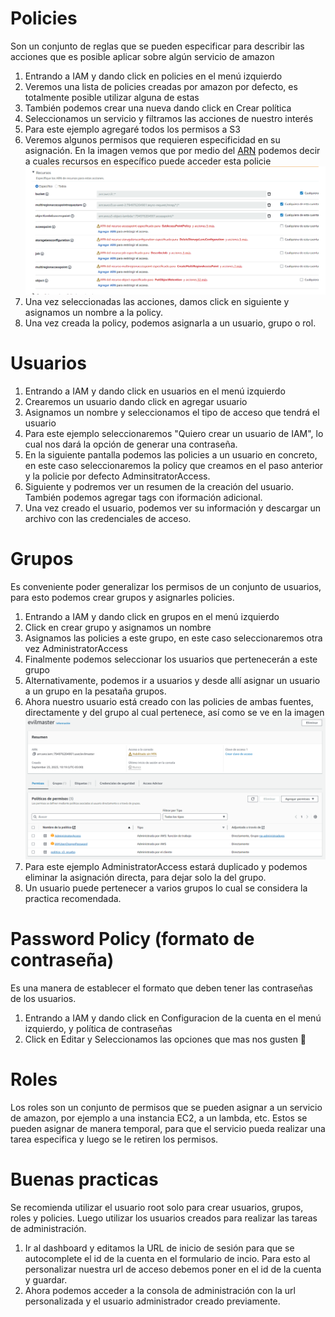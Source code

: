 # Policies

Son un conjunto de reglas que se pueden especificar para describir las acciones que es posible aplicar sobre algún servicio de amazon

1. Entrando a IAM y dando click en policies en el menú izquierdo
2. Veremos una lista de policies creadas por amazon por defecto, es totalmente posible utilizar alguna de estas
3. También podemos crear una nueva dando click en Crear política
4. Seleccionamos un servicio y filtramos las acciones de nuestro interés
5. Para este ejemplo agregaré todos los permisos a S3
6. Veremos algunos permisos que requieren especificidad en su asignación. En la imagen vemos que por medio del [ARN](https://docs.aws.amazon.com/es_es/IAM/latest/UserGuide/reference-arns.html) podemos decir a cuales recursos en específico puede acceder esta policie ![arn_s3_example](arn.png)
7. Una vez seleccionadas las acciones, damos click en siguiente y asignamos un nombre a la policy.
8. Una vez creada la policy, podemos asignarla a un usuario, grupo o rol.

# Usuarios
1. Entrando a IAM y dando click en usuarios en el menú izquierdo
2. Crearemos un usuario dando click en agregar usuario
3. Asignamos un nombre y seleccionamos el tipo de acceso que tendrá el usuario
4. Para este ejemplo seleccionaremos "Quiero crear un usuario de IAM", lo cual nos dará la opción de generar una contraseña.
5. En la siguiente pantalla podemos las policies a un usuario en concreto, en este caso seleccionaremos la policy que creamos en el paso anterior y la policie por defecto AdminsitratorAccess.
6. Siguiente y podremos ver un resumen de la creación del usuario. También podemos agregar tags con iformación adicional.
7. Una vez creado el usuario, podemos ver su información y descargar un archivo con las credenciales de acceso.

# Grupos
Es conveniente poder generalizar los permisos de un conjunto de usuarios, para esto podemos crear grupos y asignarles policies.

1. Entrando a IAM y dando click en grupos en el menú izquierdo
2. Click en crear grupo y asignamos un nombre
3. Asignamos las policies a este grupo, en este caso seleccionaremos otra vez AdministratorAccess
4. Finalmente podemos seleccionar los usuarios que pertenecerán a este grupo
5. Alternativamente, podemos ir a usuarios y desde allí asignar un usuario a un grupo en la pesataña grupos.
6. Ahora nuestro usuario está creado con las policies de ambas fuentes, directamente y del grupo al cual pertenece, así como se ve en la imagen
![user_group_policies](user_group_policies.png)
7. Para este ejemplo AdministratorAccess estará duplicado y podemos eliminar la asignación directa, para dejar solo la del grupo.
8. Un usuario puede pertenecer a varios grupos lo cual se considera la practica recomendada.

# Password Policy (formato de contraseña)
Es una manera de establecer el formato que deben tener las contraseñas de los usuarios. 

1. Entrando a IAM y dando click en Configuracion de la cuenta en el menú izquierdo, y política de contraseñas 
2. Click en Editar y Seleccionamos las opciones que mas nos gusten 🙂

# Roles
Los roles son un conjunto de permisos que se pueden asignar a un servicio de amazon, por ejemplo a una instancia EC2, a un lambda, etc. Estos se pueden asignar de manera temporal, para que el servicio pueda realizar una tarea especifica y luego se le retiren los permisos.

# Buenas practicas
Se recomienda utilizar el usuario root solo para crear usuarios, grupos, roles y policies. Luego utilizar los usuarios creados para realizar las tareas de administración.

1. Ir al dashboard y editamos la URL de inicio de sesión para que se autocomplete el id de la cuenta en el formulario de incio. Para esto al personalizar nuestra url de acceso debemos poner en el id de la cuenta y guardar.
2. Ahora podemos acceder a la consola de administración con la url personalizada y el usuario administrador creado previamente. 
